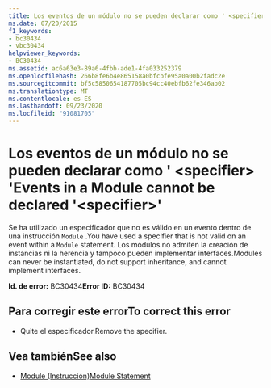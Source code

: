 ```yaml
---
title: Los eventos de un módulo no se pueden declarar como ' <specifier> '
ms.date: 07/20/2015
f1_keywords:
- bc30434
- vbc30434
helpviewer_keywords:
- BC30434
ms.assetid: ac6a63e3-89a6-4fbb-ade1-4fa033252379
ms.openlocfilehash: 266b8fe6b4e865158a0bfcbfe95a0a00b2fadc2e
ms.sourcegitcommit: bf5c5850654187705bc94cc40ebfb62fe346ab02
ms.translationtype: MT
ms.contentlocale: es-ES
ms.lasthandoff: 09/23/2020
ms.locfileid: "91081705"
---
```

# <a name="events-in-a-module-cannot-be-declared-specifier"></a><span data-ttu-id="27b30-102">Los eventos de un módulo no se pueden declarar como ' \<specifier> '</span><span class="sxs-lookup"><span data-stu-id="27b30-102">Events in a Module cannot be declared '\<specifier>'</span></span>

<span data-ttu-id="27b30-103">Se ha utilizado un especificador que no es válido en un evento dentro de una instrucción `Module` .</span><span class="sxs-lookup"><span data-stu-id="27b30-103">You have used a specifier that is not valid on an event within a `Module` statement.</span></span> <span data-ttu-id="27b30-104">Los módulos no admiten la creación de instancias ni la herencia y tampoco pueden implementar interfaces.</span><span class="sxs-lookup"><span data-stu-id="27b30-104">Modules can never be instantiated, do not support inheritance, and cannot implement interfaces.</span></span>  
  
 <span data-ttu-id="27b30-105">**Id. de error:** BC30434</span><span class="sxs-lookup"><span data-stu-id="27b30-105">**Error ID:** BC30434</span></span>  
  
## <a name="to-correct-this-error"></a><span data-ttu-id="27b30-106">Para corregir este error</span><span class="sxs-lookup"><span data-stu-id="27b30-106">To correct this error</span></span>  
  
- <span data-ttu-id="27b30-107">Quite el especificador.</span><span class="sxs-lookup"><span data-stu-id="27b30-107">Remove the specifier.</span></span>  
  
## <a name="see-also"></a><span data-ttu-id="27b30-108">Vea también</span><span class="sxs-lookup"><span data-stu-id="27b30-108">See also</span></span>

- [<span data-ttu-id="27b30-109">Module (Instrucción)</span><span class="sxs-lookup"><span data-stu-id="27b30-109">Module Statement</span></span>](../language-reference/statements/module-statement.md)
